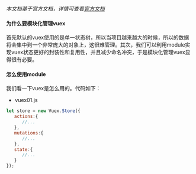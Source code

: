 *本文档基于官方文档，详情可查看[官方文档](https://vuex.vuejs.org/zh/guide/modules.html)*

#### 为什么要模块化管理vuex

首先默认的vuex使用的是单一状态树，所以当项目越来越大的时候，所以的数据将会集中到一个非常庞大的对象上，这很难管理。其次，我们可以利用module实现vuex状态更好的封装性和复用性，并且减少命名冲突，于是模块化管理vuex显得很有必要。

#### 怎么使用module

我们看一下vuex是怎么用的。代码如下：

* vuex01.js
```javascript
let store = new Vuex.Store({
   actions:{
      //...
   },
   mutations:{
      //...
   },
   state:{
      //...
   }
});  
```

